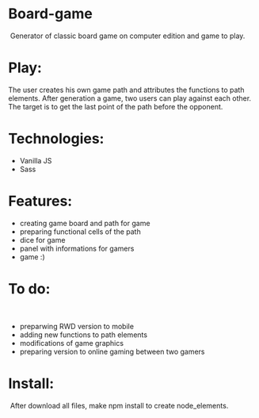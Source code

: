 # Board-game
​
Generator of classic board game on computer edition and game to play. 
​
# Play: 
The user creates his own game path and attributes the functions to path elements. After generation a game, two users can play against each other. 
The target is to get the last point of the path before the opponent.

# Technologies: 
- Vanilla JS
- Sass
​
# Features:
- creating game board and path for game
- preparing functional cells of the path
- dice for game
- panel with informations for gamers
- game :)

# To do:
​
- preparwing RWD version to mobile 
- adding new functions to path elements
- modifications of game graphics
- preparing version to online gaming between two gamers
​
# Install:
​
After download all files, make npm install to create node_elements.